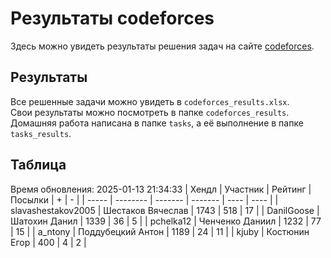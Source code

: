 # Результаты codeforces
Здесь можно увидеть результаты решения задач на сайте [codeforces](https://codeforces.com). 

## Результаты
Все решенные задачи можно увидеть в `codeforces_results.xlsx`.   
Свои результаты можно посмотреть в папке `codeforces_results`.  
Домашняя работа написана в папке `tasks`, а её выполнение в папке `tasks_results`.

## Таблица
Время обновления: 2025-01-13 21:34:33
| Хендл | Участник | Рейтинг | Посылки | +    | -    |
| ----- | -------- | ------- | ------- | ---- | ---- |
| slavashestakov2005 | Шестаков Вячеслав | 1743 | 518 | 17 |
| DanilGoose | Шатохин Данил | 1339 | 36 | 5 |
| pchelka12 | Ченченко Даниил | 1232 | 77 | 15 |
| a_ntony | Поддубецкий Антон | 1189 | 24 | 11 |
| kjuby | Костюнин Егор | 400 | 4 | 2 |
